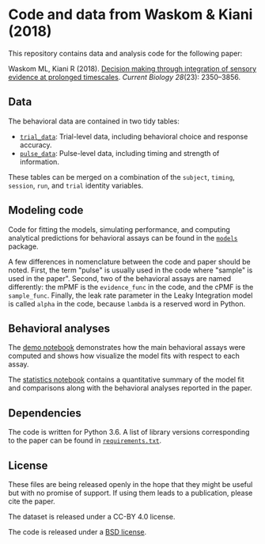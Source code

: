 # Code and data from Waskom & Kiani (2018)

This repository contains data and analysis code for the following paper:

Waskom ML, Kiani R (2018). [Decision making through integration of sensory evidence at prolonged timescales](https://www.cell.com/current-biology/fulltext/S0960-9822(18)31350-2). *Current Biology 28*(23): 2350–3856.

## Data

The behavioral data are contained in two tidy tables:

- [`trial_data`](data/trial_data.csv): Trial-level data, including behavioral choice and response accuracy.
- [`pulse_data`](data/pulse_data.csv): Pulse-level data, including timing and strength of information.

These tables can be merged on a combination of the `subject`, `timing`, `session`, `run`, and `trial` identity variables.

## Modeling code

Code for fitting the models, simulating performance, and computing analytical predictions for behavioral assays can be found in the [`models`](./models) package.

A few differences in nomenclature between the code and paper should be noted. First, the term "pulse" is usually used in the code where "sample" is used in the paper". Second, two of the behavioral assays are named differently: the mPMF is the `evidence_func` in the code, and the cPMF is the `sample_func`. Finally, the leak rate parameter in the Leaky Integration model is called `alpha` in the code, because `lambda` is a reserved word in Python.

## Behavioral analyses

The [demo notebook](./demo.ipynb) demonstrates how the main behavioral assays were computed and shows how visualize the model fits with respect to each assay.

The [statistics notebook](./statistics.ipynb) contains a quantitative summary of the model fit and comparisons along with the behavioral analyses reported in the paper.

## Dependencies

The code is written for Python 3.6. A list of library versions corresponding to the paper can be found in [`requirements.txt`](./requirements.txt).

## License

These files are being released openly in the hope that they might be useful but with no promise of support. If using them leads to a publication, please cite the paper.

The dataset is released under a CC-BY 4.0 license.

The code is released under a [BSD license](./LICENSE.md).
